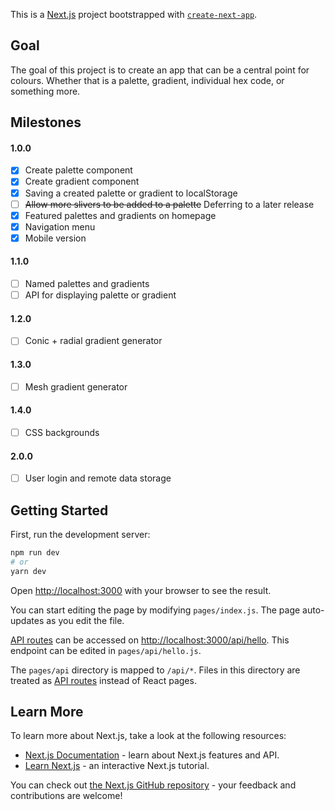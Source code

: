 This is a [Next.js](https://nextjs.org/) project bootstrapped with [`create-next-app`](https://github.com/vercel/next.js/tree/canary/packages/create-next-app).

## Goal
The goal of this project is to create an app that can be a central point for colours. Whether that is a palette, gradient, individual hex code, or something more.

## Milestones
#### 1.0.0
- [x] Create palette component
- [x] Create gradient component
- [x] Saving a created palette or gradient to localStorage
- [ ] ~~Allow more slivers to be added to a palette~~ Deferring to a later release
- [x] Featured palettes and gradients on homepage
- [x] Navigation menu
- [x] Mobile version
#### 1.1.0
- [ ] Named palettes and gradients
- [ ] API for displaying palette or gradient
 #### 1.2.0
- [ ] Conic + radial gradient generator
#### 1.3.0
- [ ] Mesh gradient generator
#### 1.4.0
- [ ] CSS backgrounds
#### 2.0.0
- [ ] User login and remote data storage

## Getting Started

First, run the development server:

```bash
npm run dev
# or
yarn dev
```

Open [http://localhost:3000](http://localhost:3000) with your browser to see the result.

You can start editing the page by modifying `pages/index.js`. The page auto-updates as you edit the file.

[API routes](https://nextjs.org/docs/api-routes/introduction) can be accessed on [http://localhost:3000/api/hello](http://localhost:3000/api/hello). This endpoint can be edited in `pages/api/hello.js`.

The `pages/api` directory is mapped to `/api/*`. Files in this directory are treated as [API routes](https://nextjs.org/docs/api-routes/introduction) instead of React pages.

## Learn More

To learn more about Next.js, take a look at the following resources:

- [Next.js Documentation](https://nextjs.org/docs) - learn about Next.js features and API.
- [Learn Next.js](https://nextjs.org/learn) - an interactive Next.js tutorial.

You can check out [the Next.js GitHub repository](https://github.com/vercel/next.js/) - your feedback and contributions are welcome!
